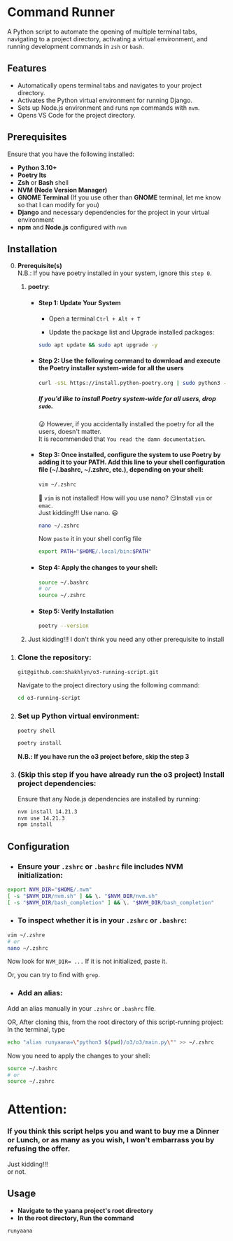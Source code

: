 # Command Runner

A Python script to automate the opening of multiple terminal tabs, navigating to a project directory, activating a virtual environment, and running development commands in `zsh` or `bash`.

## Features

- Automatically opens terminal tabs and navigates to your project directory.
- Activates the Python virtual environment for running Django.
- Sets up Node.js environment and runs `npm` commands with `nvm`.
- Opens VS Code for the project directory.

## Prerequisites

Ensure that you have the following installed:

- **Python 3.10+**
- **Poetry lts**
- **Zsh** or **Bash** shell
- **NVM (Node Version Manager)**
- **GNOME Terminal** (If you use other than **GNOME** terminal, let me know so that I can modify for you)
- **Django** and necessary dependencies for the project in your virtual environment
- **npm** and **Node.js** configured with `nvm`

## Installation

0. **Prerequisite(s)**  
    N.B.: If you have poetry installed in your system, ignore this `step 0`.
   1. **poetry**:
      - #### Step 1: Update Your System
          - Open a terminal 
          `Ctrl + Alt + T`
        
          - Update the package list and Upgrade installed packages:
          ```bash
          sudo apt update && sudo apt upgrade -y
          ```
      - #### Step 2: Use the following command to download and execute the Poetry installer system-wide for all the users
          ```bash
          curl -sSL https://install.python-poetry.org | sudo python3 -
          ```

          ##### If you'd like to install Poetry system-wide for all users, drop `sudo`.  
          😜 However, if you accidentally installed the poetry for all the users, doesn't matter.  
          It is recommended that `You read the damn documentation`. 

      - #### Step 3: Once installed, configure the system to use Poetry by adding it to your PATH. Add this line to your shell configuration file (~/.bashrc, ~/.zshrc, etc.), depending on your shell:
          ```bash
          vim ~/.zshrc
          ```        
         🤔 `vim` is not installed! How will you use nano? 😏Install `vim` or `emac`.  
      Just kidding!!! Use nano. 😃
          ```bash
          nano ~/.zshrc
          ```
         Now `paste` it in your shell config file  
          ```bash
          export PATH="$HOME/.local/bin:$PATH"
          ```
      
       - #### Step 4: Apply the changes to your shell:
          ```bash
          source ~/.bashrc  
          # or 
          source ~/.zshrc
          ```
       - #### Step 5: Verify Installation
          ```bash
          poetry --version
          ```

   2. Just kidding!!! I don't think you need any other prerequisite to install


1. ### **Clone the repository**:
   ```bash
   git@github.com:Shakhlyn/o3-running-script.git
   ```
   Navigate to the project directory using the following command:
   ```bash
   cd o3-running-script
   ```

2. ### **Set up Python virtual environment**:
   ```bash
   poetry shell
   ```
   ```bash
   poetry install
   ```


   **N.B.: If you have run the o3 project before, skip the step 3**
3. ### (Skip this step if you have already run the o3 project) **Install project dependencies**:
   Ensure that any Node.js dependencies are installed by running:
   ```bash
   nvm install 14.21.3
   nvm use 14.21.3
   npm install
   ```

## Configuration

- ### Ensure your `.zshrc` or `.bashrc` file includes NVM initialization:
```bash
export NVM_DIR="$HOME/.nvm"
[ -s "$NVM_DIR/nvm.sh" ] && \. "$NVM_DIR/nvm.sh"
[ -s "$NVM_DIR/bash_completion" ] && \. "$NVM_DIR/bash_completion"
```

- ### To inspect whether it is in your `.zshrc` or `.bashrc`:
```bash 
vim ~/.zshre 
# or
nano ~/.zshrc
```
Now look for `NVM_DIR= ...`
If it is not initialized, paste it.  

Or, you can try to find with `grep`.

- ### Add an alias:
Add an alias manually in your `.zshrc` or `.bashrc` file.

OR,
After cloning this, from the root directory of this script-running project:
In the terminal, type
```bash
echo "alias runyaana=\"python3 $(pwd)/o3/o3/main.py\"" >> ~/.zshrc 
```

Now you need to apply the changes to your shell:
```bash
source ~/.bashrc  
# or 
source ~/.zshrc
```

# Attention:
### If you think this script helps you and want to buy me a Dinner or Lunch, or as many as you wish, I won't embarrass you by refusing the offer.

Just kidding!!!   
or not.
## Usage

- **Navigate to the yaana project's root directory**
- **In the root directory, Run the command**

```bash
runyaana
```


[//]: # (## License)

[//]: # ()
[//]: # (This project is licensed under the MIT License. See [LICENSE]&#40;LICENSE&#41; for more details.)
